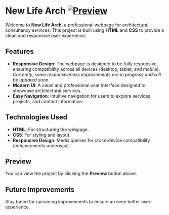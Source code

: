 # New Life Arch           [![Preview](https://img.shields.io/badge/🔗-Preview-blue?style=for-the-badge)](https://nikashlamsal.github.io/New-Life-Arch/)

Welcome to **New Life Arch**, a professional webpage for architectural consultancy services. This project is built using **HTML** and **CSS** to provide a clean and responsive user experience.

## Features
- **Responsive Design**: The webpage is designed to be fully responsive, ensuring compatibility across all devices (desktop, tablet, and mobile). *Currently, some responsiveness improvements are in progress and will be updated soon.*
- **Modern UI**: A clean and professional user interface designed to showcase architectural services.
- **Easy Navigation**: Intuitive navigation for users to explore services, projects, and contact information.

## Technologies Used
- **HTML**: For structuring the webpage.
- **CSS**: For styling and layout.
- **Responsive Design**: Media queries for cross-device compatibility (enhancements underway).

## Preview
You can view the project by clicking the **Preview** button above.

## Future Improvements
Stay tuned for upcoming improvements to ensure an even better user experience.
